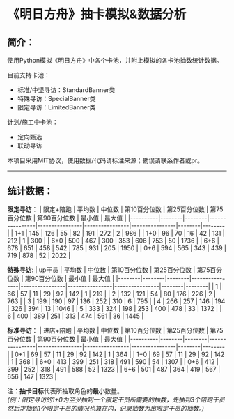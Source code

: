 # 《明日方舟》抽卡模拟&数据分析

## 简介：
使用Python模拟《明日方舟》中各个卡池，并附上模拟的各卡池抽数统计数据。

目前支持卡池：
 - 标准/中坚寻访：StandardBanner类
 - 特殊寻访：SpecialBanner类
 - 限定寻访：LimitedBanner类

计划/施工中卡池：
 - 定向甄选
 - 联动寻访

本项目采用MIT协议，使用数据/代码请标注来源；勘误请联系作者或pr。

---

## 统计数据：

**限定寻访**：
| 限定+陪跑 | 平均数 | 中位数 | 第10百分位数 | 第25百分位数 | 第75百分位数 | 第90百分位数 | 最小值 | 最大值 |
|----------|--------|--------|----------------|----------------|----------------|----------------|--------|--------|
| 1+1      | 145    | 126    | 55             | 82             | 191            | 272            | 2      | 986    |
| 1+0      | 96     | 70     | 16             | 42             | 131            | 212            | 1      | 300    |
| 6+0      | 500    | 467    | 300            | 353            | 606            | 753            | 50     | 1736   |
| 6+6      | 678    | 651    | 458            | 542            | 785            | 931            | 205    | 1950   |
| 0+6      | 594    | 565    | 343            | 439            | 719            | 878            | 52     | 2022   |

**特殊寻访**:
| up干员 | 平均数 | 中位数 | 第10百分位数 | 第25百分位数 | 第75百分位数 | 第90百分位数 | 最小值 | 最大值 |
|--------|--------|--------|----------------|----------------|----------------|----------------|--------|--------|
| 1      | 66     | 57     | 11             | 29             | 92             | 142            | 1      | 219    |
| 2      | 132    | 121    | 54             | 80             | 176            | 226            | 2      | 763    |
| 3      | 199    | 190    | 97             | 136            | 252            | 310            | 6      | 795    |
| 4      | 266    | 257    | 146            | 194            | 326            | 394            | 13     | 1046   |
| 5      | 333    | 324    | 198            | 253            | 400            | 478            | 33     | 1372   |
| 6      | 400    | 389    | 251            | 313            | 474            | 561            | 36     | 1445   |

**标准寻访**：
| 进店+陪跑 | 平均数 | 中位数 | 第10百分位数 | 第25百分位数 | 第75百分位数 | 第90百分位数 | 最小值 | 最大值 |
|----------|--------|--------|----------------|----------------|----------------|----------------|--------|--------|
| 0+1      | 69     | 57     | 11             | 29             | 92             | 142            | 1      | 364    |
| 1+0      | 69     | 57     | 11             | 29             | 92             | 142            | 1      | 368    |
| 6+0      | 413    | 399    | 251            | 318            | 491            | 590            | 54     | 1307   |
| 0+6      | 412    | 399    | 252            | 318            | 491            | 588            | 52     | 1323   |
| 6+6      | 501    | 487    | 364            | 419            | 567            | 656            | 147    | 1323   |

注：**抽卡目标**代表所抽取角色的**最小**数量。<br>
*(例：限定寻访的1+0为至少抽到一个限定干员所需要的抽数，先抽到3个陪跑干员然后才抽到1个限定干员的情况也算在内，记录抽数为出限定干员的抽数。)*
